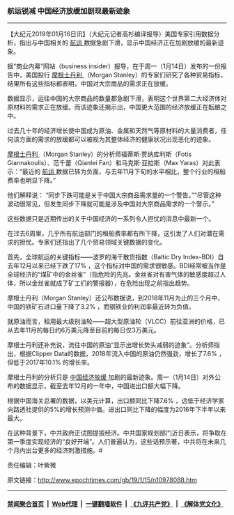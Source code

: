 ### 航运锐减 中国经济放缓加剧现最新迹象
------------------------

<p>
 【大纪元2019年01月16日讯】（大纪元记者高杉编译报导）美国专家引用数据分析，指出与中国相关的
 <a href="http://www.epochtimes.com/gb/tag/%E8%88%AA%E8%BF%90.html">
  航运
 </a>
 数据急剧下滑，显示中国经济正在加剧放缓的最新迹象。
</p>
<p>
 据“商业内幕”网站（business insider）报导，在于周一（1月14日）发布的一份报告中，美国投行
 <a href="http://www.epochtimes.com/gb/tag/%E6%91%A9%E6%A0%B9%E5%A3%AB%E4%B8%B9%E5%88%A9.html">
  摩根士丹利
 </a>
 （Morgan Stanley）的专家们研究了各种贸易指标，结果所有这些指标都表明，中国对大宗商品的需求正在放缓。
</p>
<p>
 数据显示，运往中国的大宗商品的数量都急剧下滑，表明这个世界第二大经济体对原材料的需求正在放缓。而该迹象还揭示出，中国更大范围的经济放缓正在酝酿之中。
</p>
<p>
 过去几十年的经济增长使中国成为原油、金属和天然气等原材料的大量消费者，任何该方面的需求的放缓都可以被视为其整体经济的健康状况出现恶化的迹象。
</p>
<p>
 <a href="http://www.epochtimes.com/gb/tag/%E6%91%A9%E6%A0%B9%E5%A3%AB%E4%B8%B9%E5%88%A9.html">
  摩根士丹利
 </a>
 （Morgan Stanley）的分析师福蒂斯‧贾纳库利斯（Fotis Giannakoulis）、范千蕾（Qianlei Fan）和马克斯‧亚拉斯（Max Yaras）对此表示：“最近的
 <a href="http://www.epochtimes.com/gb/tag/%E8%88%AA%E8%BF%90.html">
  航运
 </a>
 数据已转为负面，与去年11月下旬的水平相比，整个行业的租船费率也明显下降。”
</p>
<p>
 他们解释说： “同步下跌可能是关于中国大宗商品需求量的一个警告。”“尽管这种波动很常见，但发生同步下降就可能是涉及中国对大宗商品需求的一个警示。”
</p>
<p>
 这些数据只是近期传出的关于中国经济的一系列令人担忧的消息中最新一个。
</p>
<p>
 在过去6周里，几乎所有航运部门的租船费率都有所下降，这引发了人们对潜在需求的担忧。专家们还指出了几个贸易领域关键数据的变化。
</p>
<p>
 首先，全球航运的关键指标——波罗的海干散货指数（Baltic Dry Index-BDI）自去年12月以来已经下跌了17% ，这个指标对中国的需求很敏感。BDI经常被当作是全球经济的“煤矿中的金丝雀”（指危险的先兆。金丝雀对有害气体的敏感度超过人体，所以金丝雀就成了矿工们的警报器），在危险出现之前指出趋势。
</p>
<p>
 摩根士丹利（Morgan Stanley）还公布数据说，到2018年11月为止的三个月中，中国的铁矿石进口量下降了3.2% ，而钢铁业的利润率最近转为负值。
</p>
<p>
 就原油而言，租用最大级别油轮——超大型原油轮（VLCC）前往亚洲的价格，已从去年11月的每日约6万美元降至目前的每日仅3万美元。
</p>
<p>
 摩根士丹利还补充说，流往中国的原油“显示出增长势头减弱的迹象”。分析师指出，根据Clipper Data的数据，2018年流入中国的原油仍然强劲，增长了7.6% ，但低于2017年10.1% 的增长率。
</p>
<p>
 摩根士丹利的分析只是
 <a href="http://www.epochtimes.com/gb/tag/%E4%B8%AD%E5%9B%BD%E7%BB%8F%E6%B5%8E%E6%94%BE%E7%BC%93.html">
  中国经济放缓
 </a>
 加剧的最新迹象。周一（1月14日）对外公布的数据显示，截至去年12月的一年中，中国进出口额大幅下降。
</p>
<p>
 根据中国海关总署的数据，以美元计算，出口额同比下降7.6% ，远低于经济学家向路透社提供的5%的增长预测中值。进出口同比下降的幅度为2016年下半年以来最大。
</p>
<p>
 在这种背景下，中共政府正试图提振经济。中共国家规划部门近日表示，将争取在第一季度实现经济的“良好开端”。人们普遍认为，这些话预示著，中共将在未来几个月内出台更多的经济刺激措施。#
</p>
<p>
 责任编辑：叶紫微
</p>

原文链接：http://www.epochtimes.com/gb/19/1/15/n10978088.htm


------------------------
#### [禁闻聚合首页](https://github.com/gfw-breaker/banned-news/blob/master/README.md) &nbsp;|&nbsp; [Web代理](https://github.com/gfw-breaker/open-proxy/blob/master/README.md) &nbsp;|&nbsp; [一键翻墙软件](https://github.com/gfw-breaker/nogfw/blob/master/README.md) &nbsp;|&nbsp; [《九评共产党》](https://github.com/gfw-breaker/9ping.md/blob/master/README.md#九评之一评共产党是什么) &nbsp;|&nbsp; [《解体党文化》](https://github.com/gfw-breaker/jtdwh.md/blob/master/README.md#绪论)